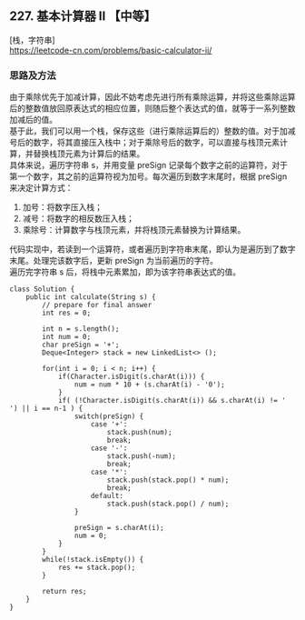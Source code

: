 ## 227. 基本计算器 II 【中等】       
[栈，字符串]      
https://leetcode-cn.com/problems/basic-calculator-ii/      

### 思路及方法     
由于乘除优先于加减计算，因此不妨考虑先进行所有乘除运算，并将这些乘除运算后的整数值放回原表达式的相应位置，则随后整个表达式的值，就等于一系列整数加减后的值。      
基于此，我们可以用一个栈，保存这些（进行乘除运算后的）整数的值。对于加减号后的数字，将其直接压入栈中；对于乘除号后的数字，可以直接与栈顶元素计算，并替换栈顶元素为计算后的结果。     
具体来说，遍历字符串 s，并用变量 preSign 记录每个数字之前的运算符，对于第一个数字，其之前的运算符视为加号。每次遍历到数字末尾时，根据 preSign 来决定计算方式：       
1. 加号：将数字压入栈；    
2. 减号：将数字的相反数压入栈；    
3. 乘除号：计算数字与栈顶元素，并将栈顶元素替换为计算结果。      
     
代码实现中，若读到一个运算符，或者遍历到字符串末尾，即认为是遍历到了数字末尾。处理完该数字后，更新 preSign 为当前遍历的字符。      
遍历完字符串 s 后，将栈中元素累加，即为该字符串表达式的值。     
```
class Solution {
    public int calculate(String s) {
        // prepare for final answer
        int res = 0;

        int n = s.length();
        int num = 0;
        char preSign = '+';
        Deque<Integer> stack = new LinkedList<> ();

        for(int i = 0; i < n; i++) {
            if(Character.isDigit(s.charAt(i))) {
                num = num * 10 + (s.charAt(i) - '0');
            }
            if( (!Character.isDigit(s.charAt(i)) && s.charAt(i) != ' ') || i == n-1 ) {
                switch(preSign) {
                    case '+':
                        stack.push(num);
                        break;
                    case '-':
                        stack.push(-num);
                        break;
                    case '*':
                        stack.push(stack.pop() * num);
                        break;
                    default:
                        stack.push(stack.pop() / num);
                }

                preSign = s.charAt(i);
                num = 0;
            }
        }
        while(!stack.isEmpty()) {
            res += stack.pop();
        }

        return res;
    }
}
```

